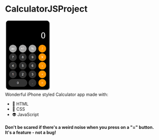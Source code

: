 # CalculatorJSProject
<img style="width: 150px" src="./Calcpic.png" /></br>
Wonderful iPhone styled Calculator app made with:</br>
* :space_invader: HTML
* :ghost: CSS
* :alien: JavaScript
#### Don't be scared if there's a weird noise when you press on a "=" button. It's a feature - not a bug!